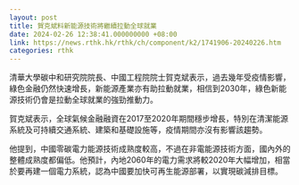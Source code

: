 ```yaml
---
layout: post
title: 賀克斌料新能源技術將繼續拉動全球就業
date: 2024-02-26 12:38:41.000000000 +08:00
link: https://news.rthk.hk/rthk/ch/component/k2/1741906-20240226.htm
categories: rthk
---
```


清華大學碳中和研究院院長、中國工程院院士賀克斌表示，過去幾年受疫情影響，綠色金融仍然快速增長，新能源產業亦有助拉動就業，相信到2030年，綠色新能源技術仍會是拉動全球就業的強勁推動力。

賀克斌表示，全球氣候金融融資在2017至2020年期間穩步增長，特別在清潔能源系統及可持續交通系統、建築和基礎設施等，疫情期間亦沒有影響該趨勢。

他提到，中國零碳電力能源技術成熟度較高，不過在非電能源技術方面，國內外的整體成熟度都偏低。他預計，內地2060年的電力需求將較2020年大幅增加，相當於要再建一個電力系統，認為中國要加快可再生能源部署，以實現碳減排目標。
